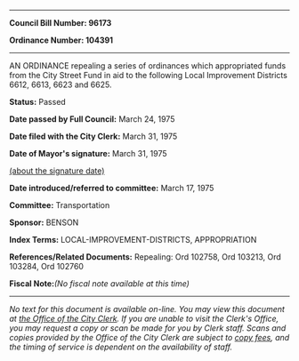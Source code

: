 

********

**Council Bill Number: 96173**
   
**Ordinance Number: 104391**
********

 AN ORDINANCE repealing a series of ordinances which appropriated funds from the City Street Fund in aid to the following Local Improvement Districts 6612, 6613, 6623 and 6625.

**Status:** Passed
   
**Date passed by Full Council:** March 24, 1975
   
**Date filed with the City Clerk:** March 31, 1975
   
**Date of Mayor's signature:** March 31, 1975
   
[(about the signature date)](/~public/approvaldate.htm)
   
   
   
**Date introduced/referred to committee:** March 17, 1975
   
**Committee:** Transportation
   
**Sponsor:** BENSON
   
   
**Index Terms:** LOCAL-IMPROVEMENT-DISTRICTS, APPROPRIATION

**References/Related Documents:** Repealing: Ord 102758, Ord 103213, Ord 103284, Ord 102760

**Fiscal Note:**_(No fiscal note available at this time)_
********

_No text for this document is available on-line. You may view this document at [the Office of the City Clerk](http://www.seattle.gov/leg/clerk/contactUs.htm). If you are unable to visit the Clerk's Office, you may request a copy or scan be made for you by Clerk staff. Scans and copies provided by the Office of the City Clerk are subject to [copy fees](http://clerk.seattle.gov/~public/clerkfees.htm), and the timing of service is dependent on the availability of staff._

